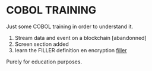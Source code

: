 # COBOL TRAINING 

Just some COBOL training in order to understand it.

1. Stream data and event on a blockchain [abandonned]
2. Screen section added 
3. learn the FILLER definition en encryption
[filler](https://www.ibm.com/docs/en/rpp/9.6.1?topic=tab-filler-definition)






Purely for education purposes.
